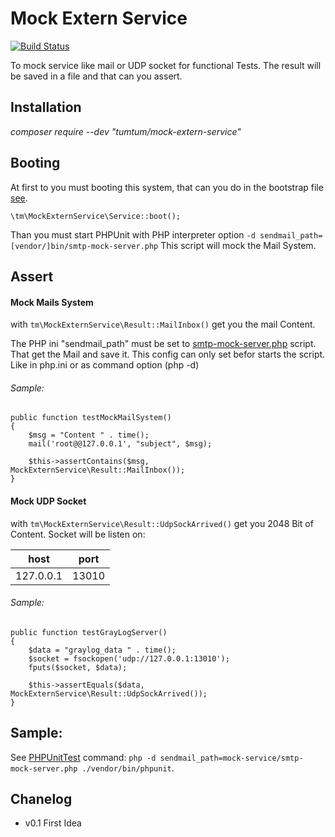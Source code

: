 Mock Extern Service
===================

[![Build Status](https://travis-ci.org/tmloberon/mock-extern-service.svg?branch=master)](https://travis-ci.org/tmloberon/mock-extern-service)

To mock service like mail or UDP socket for functional Tests.
The result will be saved in a file and that can you assert.

Installation
------------

_composer require --dev "tumtum/mock-extern-service"_

Booting
-------

At first to you must booting this system, that can you do in the bootstrap file [see](tests/bootstrap.php).

    \tm\MockExternService\Service::boot();
    
Than you must start PHPUnit with PHP interpreter option `-d sendmail_path=[vendor/]bin/smtp-mock-server.php`
This script will mock the Mail System.

Assert
------

#### Mock Mails System

with `tm\MockExternService\Result::MailInbox()` get you the mail Content.

The PHP ini "sendmail_path" must be set to [smtp-mock-server.php](mock-service/smtp-mock-server.php) script. That get the Mail and save it. This config can only set befor starts the script. Like in php.ini or as command option (php -d)

###### Sample:

    public function testMockMailSystem()
    {
        $msg = "Content " . time();
        mail('root@@127.0.0.1', "subject", $msg);
        
        $this->assertContains($msg, MockExternService\Result::MailInbox());
    }
    
#### Mock UDP Socket

with `tm\MockExternService\Result::UdpSockArrived()` get you 2048 Bit of Content.
Socket will be listen on:

|   host    |  port |
|:---------:|:-----:|
| 127.0.0.1 | 13010 |
    

###### Sample:

    public function testGrayLogServer()
    {
        $data = "graylog_data " . time();
        $socket = fsockopen('udp://127.0.0.1:13010');
        fputs($socket, $data);

        $this->assertEquals($data, MockExternService\Result::UdpSockArrived());
    }
    
Sample:
-------

See [PHPUnitTest](tests/) command: `php -d sendmail_path=mock-service/smtp-mock-server.php ./vendor/bin/phpunit`. 

Chanelog
--------

- v0.1 First Idea

